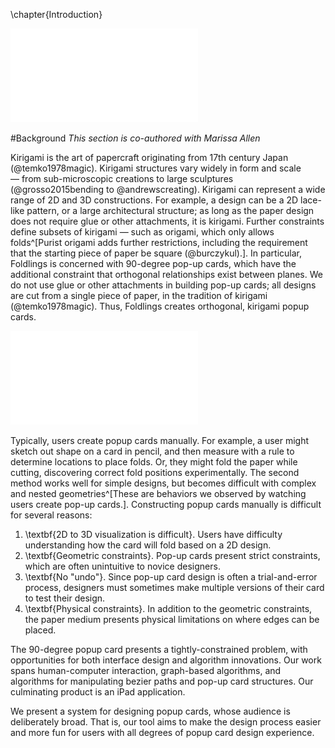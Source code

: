 \chapter{Introduction}

![A complex design created with our software.](figures/shared/01_Background/complexFoldlings.pdf)

#Background
_This section is co-authored with Marissa Allen_

Kirigami is the art of papercraft originating from 17th century Japan (@temko1978magic).  Kirigami structures vary widely in form and scale — from sub-microscopic creations to large sculptures  (@grosso2015bending to @andrewscreating).  Kirigami can represent a wide range of 2D and 3D constructions.  For example, a design can be a 2D lace-like pattern, or a large architectural structure; as long as the paper design does not require glue or other attachments, it is kirigami.  Further constraints define subsets of kirigami — such as origami, which only allows folds^[Purist origami adds further restrictions, including the requirement that the starting piece of paper be square (@burczykul).].  In particular, Foldlings is concerned with 90-degree pop-up cards, which have the additional constraint that orthogonal relationships exist between planes.  We do not use glue or other attachments in building pop-up cards; all designs are cut from a single piece of paper, in the tradition of kirigami (@temko1978magic).  Thus, Foldlings creates orthogonal, kirigami popup cards.

![Cross-section of a popup card. Figure modified from https://en.wikipedia.org/
wiki/File:Popup-diagram.svg.](figures/shared/01_Background/popup-diagram.pdf)

Typically, users create popup cards manually.  For example, a user might sketch out shape on a card in pencil, and then measure with a rule to determine locations to place folds.  Or, they might fold the paper while cutting, discovering correct fold positions experimentally.  The second method works well for simple designs, but becomes difficult with complex and nested geometries^[These are behaviors we observed by watching users create pop-up cards.].  Constructing popup cards manually is difficult for several reasons:

1. \textbf{2D to 3D visualization is difficult}.  Users have difficulty understanding how the card will fold based on a 2D design.
2. \textbf{Geometric constraints}.  Pop-up cards present strict constraints, which are often unintuitive to novice designers.  
3. \textbf{No "undo"}. Since pop-up card design is often a trial-and-error process, designers must sometimes make multiple versions of their card to test their design.
4. \textbf{Physical constraints}.  In addition to the geometric constraints, the paper medium presents physical limitations on where edges can be placed.

The 90-degree popup card presents a tightly-constrained problem, with opportunities for both interface design and algorithm innovations.  Our work spans human-computer interaction, graph-based algorithms, and algorithms for manipulating bezier paths and pop-up card structures.  Our culminating product is an iPad application.

We present a system for designing popup cards, whose audience is deliberately broad.  That is, our tool aims to make the design process easier and more fun for users with all degrees of popup card design experience.




